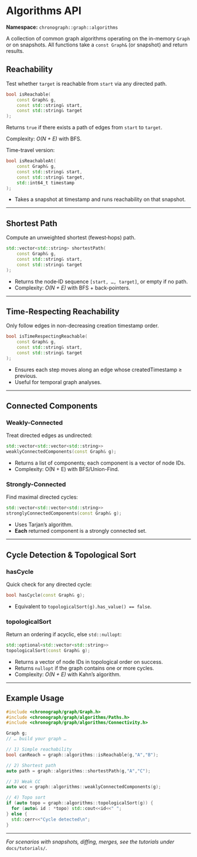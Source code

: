 # Algorithms API

**Namespace:** `chronograph::graph::algorithms`  

A collection of common graph algorithms operating on the in-memory `Graph` or on snapshots. All functions take a `const Graph&` (or snapshot) and return results.

## Reachability

Test whether `target` is reachable from `start` via any directed path.

```cpp
bool isReachable(
    const Graph& g,
    const std::string& start,
    const std::string& target
);
```

Returns `true` if there exists a path of edges from `start` to `target`.

Complexity: *O(N + E)* with BFS.

Time-travel version:
```cpp
bool isReachableAt(
    const Graph& g,
    const std::string& start,
    const std::string& target,
    std::int64_t timestamp
);
```
- Takes a snapshot at timestamp and runs reachability on that snapshot.

---

## Shortest Path

Compute an unweighted shortest (fewest‐hops) path.

```cpp
std::vector<std::string> shortestPath(
    const Graph& g,
    const std::string& start,
    const std::string& target
);
```
- Returns the node‐ID sequence `[start, …, target]`, or empty if no path.
- Complexity: *O(N + E)* with BFS + back-pointers.

---

## Time-Respecting Reachability

Only follow edges in non-decreasing creation timestamp order.

```cpp
bool isTimeRespectingReachable(
    const Graph& g,
    const std::string& start,
    const std::string& target
);
```
- Ensures each step moves along an edge whose createdTimestamp ≥ previous.
- Useful for temporal graph analyses.

---

## Connected Components

### Weakly-Connected

Treat directed edges as undirected:

```cpp
std::vector<std::vector<std::string>>
weaklyConnectedComponents(const Graph& g);
```
- Returns a list of components; each component is a vector of node IDs.
- Complexity: O(N + E) with BFS/Union-Find.

### Strongly-Connected
Find maximal directed cycles:
```cpp
std::vector<std::vector<std::string>>
stronglyConnectedComponents(const Graph& g);
```
- Uses Tarjan’s algorithm.
- **Each** returned component is a strongly connected set.

---

## Cycle Detection & Topological Sort

### hasCycle

Quick check for any directed cycle:

```cpp
bool hasCycle(const Graph& g);
```
- Equivalent to `topologicalSort(g).has_value() == false`.

### topologicalSort

Return an ordering if acyclic, else `std::nullopt`:

```cpp
std::optional<std::vector<std::string>>
topologicalSort(const Graph& g);
```

- Returns a vector of node IDs in topological order on success.
- Returns `nullopt` if the graph contains one or more cycles.
- Complexity: *O(N + E)* with Kahn’s algorithm.

---

## Example Usage

```cpp
#include <chronograph/graph/Graph.h>
#include <chronograph/graph/algorithms/Paths.h>
#include <chronograph/graph/algorithms/Connectivity.h>

Graph g;
// … build your graph …

// 1) Simple reachability
bool canReach = graph::algorithms::isReachable(g,"A","B");

// 2) Shortest path
auto path = graph::algorithms::shortestPath(g,"A","C");

// 3) Weak CC
auto wcc = graph::algorithms::weaklyConnectedComponents(g);

// 4) Topo sort
if (auto topo = graph::algorithms::topologicalSort(g)) {
  for (auto& id : *topo) std::cout<<id<<" ";
} else {
  std::cerr<<"Cycle detected\n";
}
```

---

*For scenarios with snapshots, diffing, merges, see the tutorials under* `docs/tutorials/`.  
